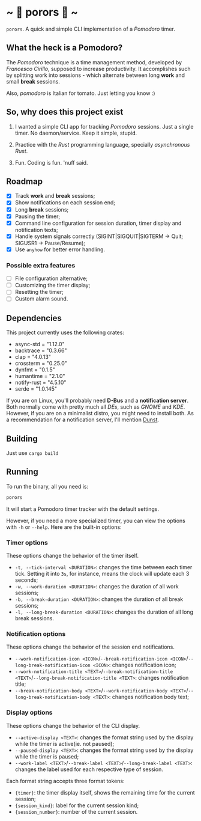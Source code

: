 # ~ :tomato: porors :tomato: ~

`porors`. A quick and simple CLI implementation of a *Pomodoro* timer.

## What the heck is a Pomodoro?

The *Pomodoro* technique is a time management method, developed by *Francesco Cirillo*, supposed to increase productivity. It accomplishes such by splitting work into sessions - which alternate between long **work** and small **break** sessions.

Also, *pomodoro* is Italian for tomato. Just letting you know :)

## So, why does this project exist

1. I wanted a simple CLI app for tracking *Pomodoro* sessions. Just a single timer. No daemon/service. Keep it simple, stupid.

2. Practice with the *Rust* programming language, specially *asynchronous Rust*.

3. Fun. Coding is fun. 'nuff said.

## Roadmap

- [x] Track **work** and **break** sessions;
- [x] Show notifications on each session end;
- [x] Long **break** sessions;
- [x] Pausing the timer;
- [x] Command line configuration for session duration, timer display and notification texts;
- [x] Handle system signals correctly (SIGINT|SIGQUIT|SIGTERM -> Quit; SIGUSR1 -> Pause/Resume);
- [x] Use `anyhow` for better error handling.

### Possible extra features

- [ ] File configuration alternative;
- [ ] Customizing the timer display;
- [ ] Resetting the timer;
- [ ] Custom alarm sound.

## Dependencies

This project currently uses the following crates:

- async-std = "1.12.0"
- backtrace = "0.3.66"
- clap = "4.0.13"
- crossterm = "0.25.0"
- dynfmt = "0.1.5"
- humantime = "2.1.0"
- notify-rust = "4.5.10"
- serde = "1.0.145"

If you are on Linux, you'll probably need **D-Bus** and a **notification server**. Both normally come with pretty much all *DEs*, such as *GNOME* and *KDE*. However, if you are on a minimalist distro, you might need to install both. As a recommendation for a notification server, I'll mention [Dunst](https://github.com/dunst-project/dunst).

## Building

Just use `cargo build`

## Running

To run the binary, all you need is:

```bash
porors
```

It will start a Pomodoro timer tracker with the default settings.

However, if you need a more specialized timer, you can view the options with `-h` or `--help`. Here are the built-in options:

### Timer options

These options change the behavior of the timer itself.

- `-t, --tick-interval <DURATION>`: changes the time between each timer tick. Setting it into `3s`, for instance, means the clock will update each 3 seconds;
- `-w, --work-duration <DURATION>`: changes the duration of all work sessions;
- `-b, --break-duration <DURATION>`: changes the duration of all break sessions;
- `-l, --long-break-duration <DURATION>`: changes the duration of all long break sessions.

### Notification options

These options change the behavior of the session end notifications.

- `--work-notification-icon <ICON>`/`--break-notification-icon <ICON>`/`--long-break-notification-icon <ICON>`: changes notification icon;
- `--work-notification-title <TEXT>`/`--break-notification-title <TEXT>`/`--long-break-notification-title <TEXT>`: changes notification title;
- `--break-notification-body <TEXT>`/`--work-notification-body <TEXT>`/`--long-break-notification-body <TEXT>`: changes notification body text;

### Display options

These options change the behavior of the CLI display.

- `--active-display <TEXT>`: changes the format string used by the display while the timer is active(ie. not paused);
- `--paused-display <TEXT>`: changes the format string used by the display while the timer is paused;
- `--work-label <TEXT>`/`--break-label <TEXT>`/`--long-break-label <TEXT>`: changes the label used for each respective type of session.

Each format string accepts three format tokens:

- `{timer}`: the timer display itself, shows the remaining time for the current session;
- `{session_kind}`: label for the current session kind;
- `{session_number}`: number of the current session.
